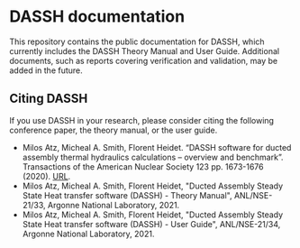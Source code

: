 # DASSH documentation
This repository contains the public documentation for DASSH, which currently includes the DASSH Theory Manual and User Guide. Additional documents, such as reports covering verification and validation, may be added in the future.

## Citing DASSH
If you use DASSH in your research, please consider citing the following conference paper, the theory manual, or the user guide.

* Milos Atz, Micheal A. Smith, Florent Heidet. “DASSH software for ducted assembly thermal hydraulics calculations – overview and benchmark”. Transactions of the American Nuclear Society 123 pp. 1673-1676 (2020). [URL](https://www.ans.org/pubs/transactions/article-49036/).
* Milos Atz, Micheal A. Smith, Florent Heidet, "Ducted Assembly Steady State Heat transfer software (DASSH) - Theory Manual", ANL/NSE-21/33, Argonne National Laboratory, 2021.
* Milos Atz, Micheal A. Smith, Florent Heidet, "Ducted Assembly Steady State Heat transfer software (DASSH) - User Guide", ANL/NSE-21/34, Argonne National Laboratory, 2021.
